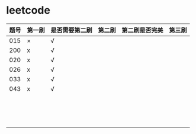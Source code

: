 # leetcode

| 题号 | 第一刷 | 是否需要第二刷 | 第二刷 | 第二刷是否完美 | 第三刷 |
|------|--------|----------------|--------|----------------|--------|
|  015 | ×      | √              |        |                |        |
|  200 | x      | √              |        |                |        |
|  020 | x      | √              |        |                |        |
|  026 | x      | √              |        |                |        |
|  033 | x      | √              |        |                |        |
|  043 | x      | √              |        |                |        |
|      |        |                |        |                |        |
|      |        |                |        |                |        |
|      |        |                |        |                |        |
|      |        |                |        |                |        |
|      |        |                |        |                |        |
|      |        |                |        |                |        |
|      |        |                |        |                |        |
|      |        |                |        |                |        |
|      |        |                |        |                |        |
|      |        |                |        |                |        |
|      |        |                |        |                |        |
|      |        |                |        |                |        |
|      |        |                |        |                |        |
|      |        |                |        |                |        |
|      |        |                |        |                |        |


